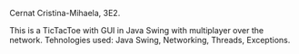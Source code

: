 Cernat Cristina-Mihaela, 3E2.

This is a TicTacToe with GUI in Java Swing with multiplayer over the network.
  Tehnologies used:  Java Swing, Networking, Threads, Exceptions.
